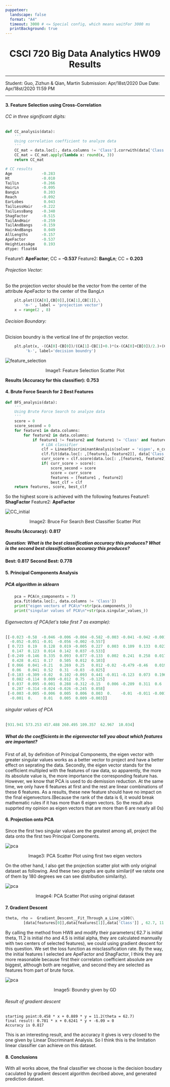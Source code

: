 ```yaml
---
puppeteer:
  landscape: false
  format: "A4"
  timeout: 3000 # <= Special config, which means waitFor 3000 ms
  printBackground: true
---
```


 #  <center> CSCI 720 Big Data Analytics HW09 Results </center> 
---
Student: Guo, Zizhun & Qian, Martin
Submission: Apr/18st/2020
Due Date: Apr/18st/2020 11:59 PM 

---

#### 3. Feature Selection using Cross-Correlation

###### CC in three significant digits:
```py
def CC_analysis(data):
    '''
    Using correlation coefficient to analyze data
    '''
    CC_mat = data.loc[:, data.columns != 'Class'].corrwith(data['Class'])
    CC_mat = CC_mat.apply(lambda x: round(x, 3))
    return CC_mat
```

```py
# CC results
Age             -0.283
Ht              -0.010
TailLn          -0.266
HairLn          -0.095
BangLn           0.203
Reach           -0.092
EarLobes         0.043
TailLessHair    -0.222
TailLessBang    -0.340
ShagFactor      -0.515
TailAndHair     -0.259
TailAndBangs    -0.159
HairAndBangs     0.049
AllLengths      -0.157
ApeFactor       -0.537
HeightLessAge    0.193
dtype: float64
```
Feature1: **ApeFactor**; CC = **-0.537**
Feature2: **BangLn**; CC = **0.203**

###### Projection Vector:
So the projection vector should be the vector from the center of the attribute ApeFactor to the center of the BangLn
```py
    plt.plot([CA[0],CB[0]],[CA[1],CB[1]],\
        'm-' , label = 'projection vector')
    x = range(2 , 8)
```
###### Decision Boundary:
Dicision boundry is the vertical line of thr projection vector.
```py
    plt.plot(x, -(CA[0]-CB[0])/(CA[1]-CB[1]+0.)*(x-(CA[0]+CB[0])/2.)+(CA[1]+CB[1])/2. ,\
         'k-', label='decision boundry')
```


![feature_selection](feature_selection.png)
<center> Image1: Feature Selection Scatter Plot </center>

**Results (Accuracy for this classifier):** **0.753**

#### 4. Brute Force Search for 2 Best Features
```py
def BFS_analysis(data):
    '''
    Using Brute Force Search to analyze data
    '''
    score = 0
    score_second = 0
    for feature1 in data.columns:
        for feature2 in data.columns:
            if feature1 != feature2 and feature1 != 'Class' and feature2 != 'Class':
                # LDA classifier
                clf = LinearDiscriminantAnalysis(solver = 'eigen', n_components = 1)
                clf.fit(data.loc[: ,[feature1, feature2]], data['Class'])
                curr_score = clf.score(data.loc[: ,[feature1, feature2]], data['Class'])
                if( curr_score > score):
                    score_second = score
                    score = curr_score
                    features = [feature1 , feature2]
                    best_clf = clf
    return features, score, best_clf
```
So the highest score is achieved with the following features
Feature1: **ShagFactor**
Feature2: **ApeFactor**

![CC_initial](lda_scatter.png)
<center> Image2: Bruce For Search Best Classifier Scatter Plot </center>

**Results (Accuracy):** **0.817**

##### Question: What is the best classification accuracy this produces? What is the second best classification accuracy this produces?

**Best: 0.817**
**Second Best: 0.778**

#### 5. Principal Components Analysis

##### PCA algorithm in sklearn

```py
    pca = PCA(n_components = 7)
    pca.fit(data.loc[:, data.columns != 'Class'])
    print("eigen vectors of PCA\n"+str(pca.components_))
    print("singular values of PCA\n"+str(pca.singular_values_))
```
###### Eigenvectors of PCA(let's take first 7 as example):
```py
[[-0.023 -0.58  -0.046 -0.006 -0.004 -0.582 -0.003 -0.041 -0.042 -0.001
  -0.052 -0.051 -0.01  -0.056 -0.002 -0.557]
 [ 0.723  0.19   0.128  0.019 -0.005  0.227  0.003  0.109  0.133  0.023
   0.147  0.123  0.014  0.142  0.037 -0.533]
 [-0.249 -0.146  0.335  0.093  0.077 -0.133  0.002  0.241  0.258  0.017
   0.428  0.411  0.17   0.505  0.012  0.103]
 [ 0.066  0.041 -0.21   0.269  0.25   0.012 -0.02  -0.479 -0.46   0.019
   0.06   0.041  0.52   0.31  -0.03  -0.025]
 [-0.183 -0.309 -0.02   0.102 -0.093  0.441 -0.011 -0.123  0.073  0.196
   0.082 -0.114  0.009 -0.012  0.75  -0.125]
 [ 0.037  0.095 -0.001  0.288 -0.312 -0.15   0.006 -0.289  0.311  0.6
   0.287 -0.314 -0.024 -0.026 -0.245  0.058]
 [-0.003 -0.005 -0.006  0.005  0.006  0.003  0.    -0.01  -0.011 -0.001
  -0.001  0.     0.01   0.005  0.009 -0.003]]
```
###### singular values of PCA
```py
[931.941 573.253 457.488 260.495 109.357  62.967  10.034]
```
##### What do the coefficients in the eigenvector tell you about which features are important?

First of all, by definition of Principal Components, the eigen vector with greater singular values works as a better vector to project and have a better effect on seprating the data.
Secondly, the eigen vector stands for the coefficient multipled with the features of raw data, so apparently, the more its absolute value is, the more importance the corresponding feature has. 
However, we know that PCA is used to do demission reduction. At the same time, we only have 6 features at first and the rest are linear combinations of these 6 features. As a results, these new feature should have no impact on the final eigenvectors.(Because the rank of the data is 6, it would break mathematic rules if it has more than 6 eigen vectors. So the result also supprted my opinion as eigen vectors that are more than 6 are nearly all 0s)

 
#### 6. Projection onto PCA
Since the first two singular values are the greatest among all, project the data onto the first two Principal Components.

![pca](https://i.imgur.com/mTcVZky.png)
<center> Image3: PCA Scatter Plot using first two eigen vectors</center>

On the other hand, I also get the projection scatter plot with only original dataset as following. And these two graphs are quite similar(if we ratote one of them by 180 degrees we can see distribution similarity).

![pca](pca_1.png)
<center> Image4: PCA Scatter Plot using original dataset</center>


#### 7. Gradient Descent
```py
theta, rho =  Gradient_Descent__Fit_Through_a_Line_v100(\
        [data[features[0]],data[features[1]],data['Class']] , 62.7, 11.2 ,4.5)
```
By calling the method from HW8 and modify their parameters( 62.7 is initial theta, 11.2 is initial rho and 4.5 is initial alpha, they are calculated mannually with two centers of selected features), we could using gradient descent for this question. We set the loss function as misclassification rate. By the way, the initial features I selected are ApeFactor and ShagFactor, I think they are more reasonable because first their correlaton coefficient absolute are biggest, although both are negative, and second they are selected as features from part of brute force.

![pca](GD.png)
<center> Image5: Boundry given by GD</center>

###### Result of gradient descent
```
starting point:0.458 * x + 0.889 * y = 11.2(theta = 62.7)
final result: 0.781 * x + 0.6241 * y + -6.09 = 0   
Accuracy is 0.817
```
This is an interesting result, and the accuracy it gives is very closed to the one given by Linear Discriminant Analysis. So I think this is the limitation linear classifier can achieve on this dataset.

#### 8. Conclusions
With all works above, the final classifier we choose is the decision boudary caculated by gradient descent algorithm decribed above, and generated prediction dataset.